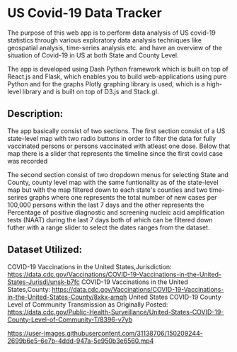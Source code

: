 # US Covid-19 Data Tracker

The purpose of this web app is to perform data analysis of US covid-19 statistics through various exploratory data analysis techniques like geospatial analysis, time-series analysis etc. and have an overview of the situation of Covid-19 in US at both State and County Level.

The app is developed using Dash Python framework which is built on top of React.js and Flask, which enables you to build web-applications using pure Python and for the graphs Plotly graphing library is used, which is a high-level library and is built on top of D3.js and Stack.gl.

## Description:

The app basically consist of two sections.
The first section consist of a US state-level map with two radio buttons in order to filter the data for fully vaccinated persons or persons vaccinated with atleast one dose.
Below that map there is a slider that represents the timeline since the first covid case was recorded

The second section consist of two dropdown menus for selecting State and County, county level map with the same funtionality as of the state-level map but with the map filtered down to each state's counties and two time-serires graphs where one represents the total number of new cases per 100,000 persons within the last 7 days and the other represents the Percentage of positive diagnostic and screening nucleic acid amplification tests (NAAT) during the last 7 days both of which can be filtered down futher with a range slider to select the dates ranges from the dataset.

## Dataset Utilized:

COVID-19 Vaccinations in the United States,Jurisdiction: https://data.cdc.gov/Vaccinations/COVID-19-Vaccinations-in-the-United-States-Jurisdi/unsk-b7fc
COVID-19 Vaccinations in the United States,County: https://data.cdc.gov/Vaccinations/COVID-19-Vaccinations-in-the-United-States-County/8xkx-amqh
United States COVID-19 County Level of Community Transmission as Originally Posted: https://data.cdc.gov/Public-Health-Surveillance/United-States-COVID-19-County-Level-of-Community-T/8396-v7yb


https://user-images.githubusercontent.com/31138706/150209244-2699b6e5-6e7b-4ddd-947a-5e950b3e6560.mp4
